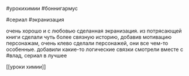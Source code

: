 #урокихимии #боннигармус 

#сериал #экранизация 


очень хорошо и с любовью сделанная экранизация. из потрясающей книги сделали чуть более связную историю, добавив мотивацию персонажам, 
очень клево сделали персонажей, они все чем-то особенные. 
добавили какие-то логические связки
смотрели вместе с #влад, сериал в лучшее

[[уроки химии]]